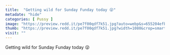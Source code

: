 ```yaml
---
title:  "Getting wild for Sunday Funday today 😜"
metadate: "hide"
categories: [ Pussy ]
image: "https://preview.redd.it/pe7f00qdf7k51.jpg?auto=webp&s=655204efbd196a1df9bf2d5fdf397d6b25985f17"
thumb: "https://preview.redd.it/pe7f00qdf7k51.jpg?width=1080&crop=smart&auto=webp&s=aa98cec06efbf02e062ab5c8c88b04c583a26065"
visit: ""
---
```

Getting wild for Sunday Funday today 😜
